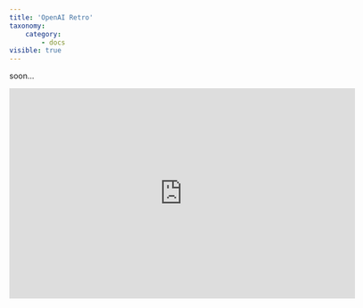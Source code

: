 ```yaml
---
title: 'OpenAI Retro'
taxonomy:
    category:
        - docs
visible: true
---
```


soon...

<iframe src="https://player.twitch.tv/?channel=airobin" frameborder="0" allowfullscreen="true" scrolling="no" height="378" width="620"></iframe>